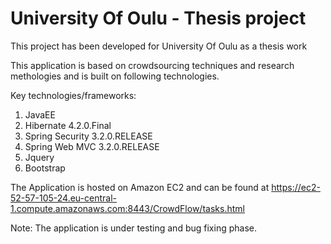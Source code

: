 # University Of Oulu - Thesis project
This project has been developed for University Of Oulu as a thesis work

This application is based on crowdsourcing techniques and research methologies and is built on following technologies.

Key technologies/frameworks:

1. JavaEE
2. Hibernate 4.2.0.Final
3. Spring Security 3.2.0.RELEASE
4. Spring Web MVC 3.2.0.RELEASE
5. Jquery
6. Bootstrap

The Application is hosted on Amazon EC2 and can be found at https://ec2-52-57-105-24.eu-central-1.compute.amazonaws.com:8443/CrowdFlow/tasks.html

Note: The application is under testing and bug fixing phase.
